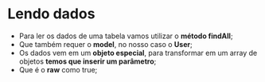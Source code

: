 # Lendo dados

- Para ler os dados de uma tabela vamos utilizar o **método findAll**;
- Que também requer o **model**, no nosso caso o **User**;
- Os dados vem em um **objeto especial**, para transformar em um array de objetos **temos que inserir um parâmetro**;
- Que é o **raw** como true;
